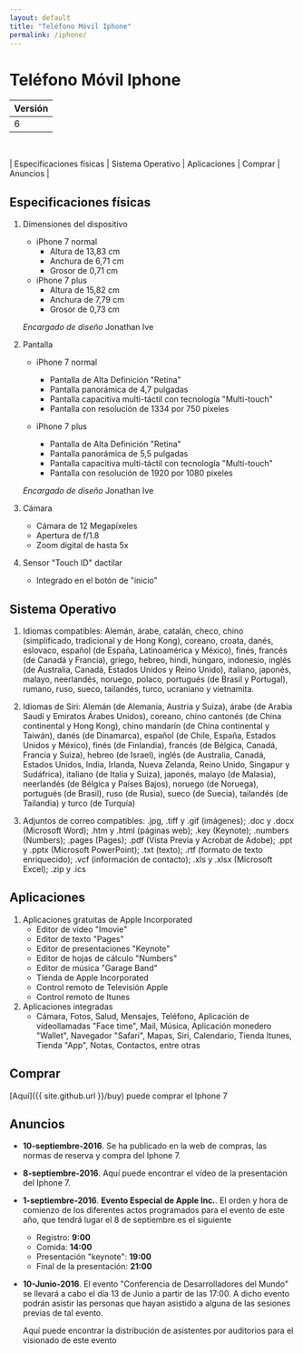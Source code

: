 ```yaml
---
layout: default
title: "Teléfono Móvil Iphone"
permalink: /iphone/
---
```


# Teléfono Móvil Iphone

| Versión |
|---------|
|6        |

<br>

| Especificaciones físicas | Sistema Operativo | Aplicaciones | Comprar | Anuncios |

## Especificaciones físicas

1. Dimensiones del dispositivo
   - iPhone 7 normal
     - Altura de 13,83 cm
     - Anchura de 6,71 cm
     - Grosor de 0,71 cm
   - iPhone 7 plus
     - Altura de 15,82 cm
     - Anchura de 7,79 cm
     - Grosor de 0,73 cm
        
   *Encargado de diseño* Jonathan Ive

2. Pantalla
   - iPhone 7 normal
     - Pantalla de Alta Definición "Retina"
     - Pantalla panorámica de 4,7 pulgadas
     - Pantalla capacitiva multi-táctil con tecnología "Multi-touch"
     - Pantalla con resolución de 1334 por 750 píxeles
     
   - iPhone 7 plus
     - Pantalla de Alta Definición "Retina"
     - Pantalla panorámica de 5,5 pulgadas
     - Pantalla capacitiva multi-táctil con tecnología "Multi-touch"
     - Pantalla con resolución de 1920 por 1080 píxeles

   *Encargado de diseño* Jonathan Ive

3. Cámara
   - Cámara de 12 Megapíxeles
   - Apertura de f/1.8
   - Zoom digital de hasta 5x

4. Sensor "Touch ID" dactilar
   - Integrado en el botón de "inicio"

## Sistema Operativo

1. Idiomas compatibles: Alemán, árabe, catalán, checo, chino (simplificado,
   tradicional y de Hong Kong), coreano, croata, danés, eslovaco, español (de
   España, Latinoamérica y México), finés, francés (de Canadá y Francia),
   griego, hebreo, hindi, húngaro, indonesio, inglés (de Australia, Canadá, 
   Estados Unidos y Reino Unido), italiano, japonés, malayo, neerlandés, noruego,
   polaco, portugués (de Brasil y Portugal), rumano, ruso, sueco, tailandés,
   turco, ucraniano y vietnamita.

2. Idiomas de Siri: Alemán (de Alemania, Austria y Suiza), árabe (de Arabia
   Saudí y Emiratos Árabes Unidos), coreano, chino cantonés (de China
   continental y Hong Kong), chino mandarín (de China continental y Taiwán),
   danés (de Dinamarca), español (de Chile, España, Estados Unidos y México),
   finés (de Finlandia), francés (de Bélgica, Canadá, Francia y Suiza), hebreo
   (de Israel), inglés (de Australia, Canadá, Estados Unidos, India, Irlanda,
   Nueva Zelanda, Reino Unido, Singapur y Sudáfrica), italiano (de Italia y
   Suiza), japonés, malayo (de Malasia), neerlandés (de Bélgica y Países Bajos),
   noruego (de Noruega), portugués (de Brasil), ruso (de Rusia), sueco (de
   Suecia), tailandés (de Tailandia) y turco (de Turquía)

3. Adjuntos de correo compatibles: .jpg, .tiff y .gif (imágenes); .doc y .docx
   (Microsoft Word); .htm y .html (páginas web); .key (Keynote); .numbers
   (Numbers); .pages (Pages); .pdf (Vista Previa y Acrobat de Adobe); .ppt y
   .pptx (Microsoft PowerPoint); .txt (texto); .rtf (formato de texto
   enriquecido); .vcf (información de contacto); .xls y .xlsx (Microsoft Excel);
   .zip y .ics

## Aplicaciones

1. Aplicaciones gratuitas de Apple Incorporated
   - Editor de vídeo "Imovie"
   - Editor de texto "Pages"
   - Editor de presentaciones "Keynote"
   - Editor de hojas de cálculo "Numbers"
   - Editor de música "Garage Band"
   - Tienda de Apple Incorporated
   - Control remoto de Televisión Apple
   - Control remoto de Itunes
2. Aplicaciones integradas
   - Cámara, Fotos, Salud, Mensajes, Teléfono, Aplicación de videollamadas "Face
     time", Mail, Música, Aplicación monedero "Wallet", Navegador "Safari",
     Mapas, Siri, Calendario, Tienda Itunes, Tienda "App", Notas, Contactos,
     entre otras
        

## Comprar

[Aquí]({{ site.github.url }}/buy) puede comprar el Iphone 7

## Anuncios

* **10-septiembre-2016**. Se ha publicado en la web de compras, las normas de
  reserva y compra del Iphone 7.

* **8-septiembre-2016**. Aquí puede encontrar el vídeo de la presentación del
  Iphone 7.

* **1-septiembre-2016**. **Evento Especial de Apple Inc.**. El orden y hora de
  comienzo de los diferentes actos programados para el evento de este año, que
  tendrá lugar el 8 de septiembre es el siguiente
  - Registro: **9:00**
  - Comida: **14:00**
  - Presentación "keynote": **19:00**
  - Final de la presentación: **21:00**

* **10-Junio-2016**. El evento "Conferencia de Desarrolladores del Mundo" se
  llevará a cabo el día 13 de Junio a partir de las 17:00. A dicho evento
  podrán asistir las personas que hayan asistido a alguna de las sesiones
  previas de tal evento.
  
  Aquí puede encontrar la distribución de asistentes por auditorios para el
  visionado de este evento
  
